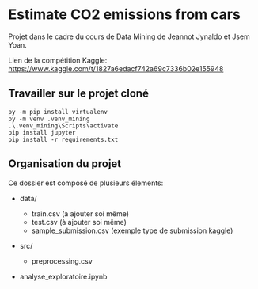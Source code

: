 # Estimate CO2 emissions from cars

Projet dans le cadre du cours de Data Mining de Jeannot Jynaldo et Jsem Yoan.

Lien de la compétition Kaggle:
https://www.kaggle.com/t/1827a6edacf742a69c7336b02e155948


## Travailler sur le projet cloné

```
py -m pip install virtualenv
py -m venv .venv_mining
.\.venv_mining\Scripts\activate
pip install jupyter
pip install -r requirements.txt
```

## Organisation du projet
Ce dossier est composé de plusieurs élements:
- data/ 
    - train.csv (à ajouter soi même)
    - test.csv (à ajouter soi même)
    - sample_submission.csv (exemple type de submission kaggle)

- src/
    - preprocessing.csv 
- analyse_exploratoire.ipynb